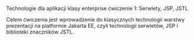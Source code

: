 Technologie dla aplikacji klasy enterprise ćwiczenie 1: Serwlety, JSP, JSTL

Celem ćwiczenia jest wprowadzenie do klasycznych technologii warstwy prezentacji na
platformie Jakarta EE, czyli technologii serwletów, JSP i biblioteki znaczników JSTL.
